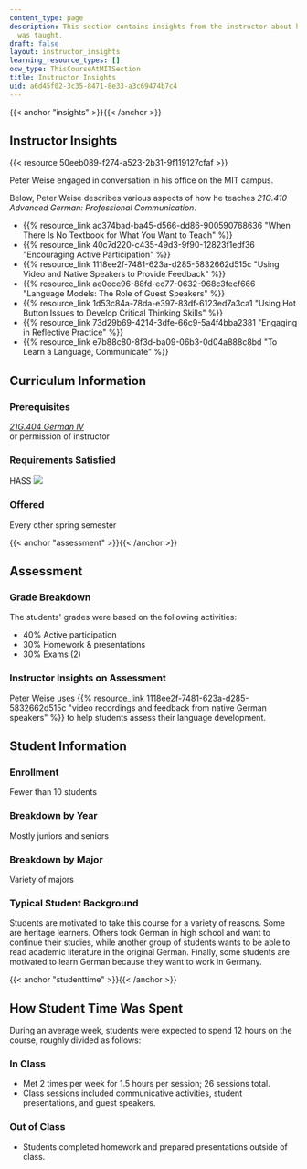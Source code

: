 ```yaml
---
content_type: page
description: This section contains insights from the instructor about how the course
  was taught.
draft: false
layout: instructor_insights
learning_resource_types: []
ocw_type: ThisCourseAtMITSection
title: Instructor Insights
uid: a6d45f02-3c35-8471-8e33-a3c69474b7c4
---
```

{{< anchor "insights" >}}{{< /anchor >}}

## Instructor Insights

{{< resource 50eeb089-f274-a523-2b31-9f119127cfaf >}}

Peter Weise engaged in conversation in his office on the MIT campus.

Below, Peter Weise describes various aspects of how he teaches _21G.410 Advanced German: Professional Communication_.

- {{% resource_link ac374bad-ba45-d566-dd86-900590768636 "When There Is No Textbook for What You Want to Teach" %}}
- {{% resource_link 40c7d220-c435-49d3-9f90-12823f1edf36 "Encouraging Active Participation" %}}
- {{% resource_link 1118ee2f-7481-623a-d285-5832662d515c "Using Video and Native Speakers to Provide Feedback" %}}
- {{% resource_link ae0ece96-88fd-ec77-0632-968c3fecf666 "Language Models: The Role of Guest Speakers" %}}
- {{% resource_link 1d53c84a-78da-e397-83df-6123ed7a3ca1 "Using Hot Button Issues to Develop Critical Thinking Skills" %}}
- {{% resource_link 73d29b69-4214-3dfe-66c9-5a4f4bba2381 "Engaging in Reflective Practice" %}}
- {{% resource_link e7b88c80-8f3d-ba09-06b3-0d04a888c8bd "To Learn a Language, Communicate" %}}

## Curriculum Information

### Prerequisites

[_21G.404 German IV_](/courses/21g-404-german-iv-spring-2005)   
or permission of instructor

### Requirements Satisfied

HASS ![](/images/educator/icon-question-hass.png)

### Offered

Every other spring semester

{{< anchor "assessment" >}}{{< /anchor >}}

## Assessment

### Grade Breakdown

The students' grades were based on the following activities:

- 40% Active participation
- 30% Homework & presentations
- 30% Exams (2)

### Instructor Insights on Assessment

Peter Weise uses {{% resource_link 1118ee2f-7481-623a-d285-5832662d515c "video recordings and feedback from native German speakers" %}} to help students assess their language development.

## Student Information

### Enrollment

Fewer than 10 students

### Breakdown by Year

Mostly juniors and seniors

### Breakdown by Major

Variety of majors

### Typical Student Background

Students are motivated to take this course for a variety of reasons. Some are heritage learners. Others took German in high school and want to continue their studies, while another group of students wants to be able to read academic literature in the original German. Finally, some students are motivated to learn German because they want to work in Germany.

{{< anchor "studenttime" >}}{{< /anchor >}}

## How Student Time Was Spent

During an average week, students were expected to spend 12 hours on the course, roughly divided as follows:

### In Class

- Met 2 times per week for 1.5 hours per session; 26 sessions total.
- Class sessions included communicative activities, student presentations, and guest speakers.

### Out of Class

- Students completed homework and prepared presentations outside of class.